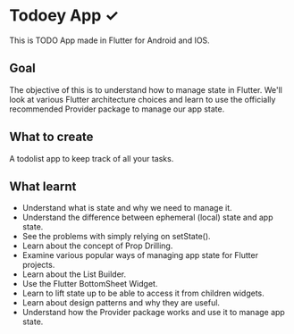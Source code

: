 
# Todoey App ✓

This is TODO App made in Flutter for Android and IOS.

## Goal

The objective of this is to understand how to manage state in Flutter. We'll look at various Flutter architecture choices and learn to use the officially recommended Provider package to manage our app state.


## What to create

A todolist app to keep track of all your tasks.

## What learnt

- Understand what is state and why we need to manage it.
- Understand the difference between ephemeral (local) state and app state.
- See the problems with simply relying on setState().
- Learn about the concept of Prop Drilling.
- Examine various popular ways of managing app state for Flutter projects.
- Learn about the List Builder.
- Use the Flutter BottomSheet Widget.
- Learn to lift state up to be able to access it from children widgets.
- Learn about design patterns and why they are useful.
- Understand how the Provider package works and use it to manage app state.

